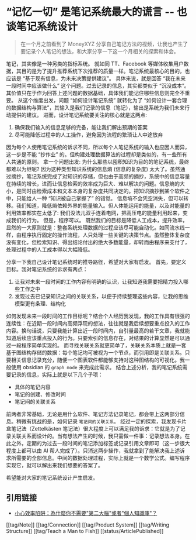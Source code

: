 # “记忆一切” 是笔记系统最大的谎言 -- 也谈笔记系统设计

> 在一个月之前看到了 MoneyXYZ 分享自己笔记方法的视频，让我也产生了要记录个人笔记的想法，和大家分享一下这一个月相关的探索和体会。

笔记，其实像是一种另类的指标系统。
就如同 TT、Facebook 等媒体收集用户数据，其目的是为了提升推荐系统下次推荐的质量一样。笔记系统最核心的目的，也应该是 “基于现有信息，为未来决策提供建议”。
具体来说，就是回答 “我在未来一段时间中应该做什么” 这个问题。过去记录的信息，其实都类似于 “沉没成本”。其价值只在于作为回答上述问题的数据基础，具体我们能记住哪些信息则完全不重要。
从这个维度出发，问题 “如何设计笔记系统” 就转化为了 “如何设计一套合理的数据结构与算法”，其输入是我们记录的信息（笔记），输出是系统为我们未来行动提供的建议。
进而，设计笔记系统要关注的核心就是这两点:
1. 确保我们输入的信息足够的完备，能让我们解出预期的答案
2. 尽可能降低过程中的人工操作，避免因为流程的繁琐让人中途放弃

因为每个人使用笔记系统的诉求不同，所以每个人笔记系统的输入也应因人而异，这一步是不能 “抄作业” 的。但构建处理数据算法的过程却是类似的，有一些所有人共通的原则。
拿一个问题出发: 为什么那些以囤积知识为目的的笔记系统，最终都难以为继呢?
因为这种类型知识系统的信息熵 (信息的复杂度) 太大了。虽然通过摘抄，笔记系统完成了对知识的存储，但也由于高频的摘抄，系统中的信息容量在持续的增长，进而让信息检索的效率成为巨大、难以解决的问题。信息熵的大小，是同时由检索成本和文本本身的复杂度共同决定的。把知识摘抄到某个软件之中，只能给人一种 “知识被自己掌握了” 的错觉。
信息墒不会凭空消失，但可以转移。我们知道，降低熵依赖外界的能量输入。但人体能运用的能量，以及对能量的利用效率都实在太低了: 我们没法儿双手连着电网，把高压电的能量利用起来，变成我们的行为。
但是，程序可以。
既然我们的目标是降低人工成本，提升效率，显然的一大原则就是：整套系统处理数据的过程应该尽可能自动化。如同流水线一样，由程序执行固定的操作流程，人只处理一些关键的决策节点。虽然整体复杂度没有变化，但检索知识、得出结论付出的绝大多数能量，却转而由程序来支付了，处理过程中的人工成本得以大幅降低。

分享一下我自己设计笔记系统时的推导路径，希望对大家有启发。
首先，要定义目标。我对笔记系统的诉求有两点：
1. 让我对未来一段时间的工作内容有明确的认识，让我知道我需要把精力投入哪些工作之中
2. 发现过去已记录知识之间的关联关系，以便于持续整理这些内容，让我的思维模型更有条理、结构化

如何发现未来一段时间的工作目标呢？结合个人经历我发现，我的工作具有很强的连续性：在近期一段时间内高频浮现的想法，往往就是我后续想要重点投入的工作内容。换句话说，只要我能计算出近一段时间内，自引量最高的若干文章，我就能知道后续应该重点投入的行为。只要索引的信息存在，对结果的计算显然是可以通过一段程序简单实现的。
而寻找关联关系就更简单了，关联关系本质上就是一套基于图结构存储的数据：每个笔记均可被视为一个节点，而引用即是关联关系。只要相关信息记录充分，随便一个图表软件都能够支持对这种图结构的可视化。我一般使用 obsidian 的 `graph mode` 来完成此需求。
结合上述分析，我的笔记系统需要记录的信息，实际上就是以下几个子项：
- 具体的笔记内容
- 笔记的创建、修改时间
- 笔记间的关联关系

前两者非常基础，无论是用什么软件、笔记方法记录笔记，都会带上这两部分信息。稍微有挑战的是，如何记录 `笔记间的关联关系`。
经过一定的探索，我发现卡片盒笔记法（Zettelkästen 笔记法）很大程度上可以满足我的诉求：它就是为了记录关联关系而设计的。当有想法产生的时候，我只需做一件事：记录想法本身。在此之外，定期的为过去一段时间的笔记添加标签或记录引用文章即可（这一步很大程度上都可以由 AI 帮人完成了）。只消这两步操作，我就拿到了能解决我上述诉求所需要的全部信息。中间的数据处理过程，实际上就是一个数学公式。编写程序实现它，就可以解出来我们想要的答案了。

希望能对大家的笔记系统设计产生启发。

## 引用链接

- [小心效率陷阱：為什麼你不需要"第二大腦"或者"個人知識庫"？](https://youtu.be/5kNCcpM61eo?si=XTR0LBemiPDp2Ch7)

[[tag/Note]] [[tag/Connection]] [[tag/Product System]] [[tag/Writing Structure]] [[tag/Teach a Man to Fish]]
[[status/ArticlePublished]]
